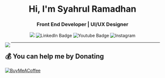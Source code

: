 <h1 align="center">Hi, I'm Syahrul Ramadhan</h1>
<h3 align="center">Front End Developer | UI/UX Designer</h3>



<div align="center">
  <img src="https://user-images.githubusercontent.com/22107794/139580686-887df369-edb8-4bc8-b607-4fbf6d7e4866.gif">

  <img src="https://img.shields.io/badge/LinkedIn-blue?style=for-the-badge&logo=linkedin&logoColor=white" alt="LinkedIn Badge"/>
  <img src="https://img.shields.io/badge/YouTube-red?style=for-the-badge&logo=youtube&logoColor=white" alt="Youtube Badge"/>
  <img src="https://img.shields.io/badge/Instagram-B43565?style=for-the-badge&logo=instagram&logoColor=white" alt="Instagram" />

</div>


<p>
  <img align="left" src="https://github-readme-stats.vercel.app/api/top-langs/?username=Syahrul-Ramadhan&layout=compact&theme=dracula" />
</p>

---

## 💰 You can help me by Donating
[![BuyMeACoffee](https://img.shields.io/badge/Buy%20Me%20a%20Coffee-ffdd00?style=for-the-badge&logo=buy-me-a-coffee&logoColor=black)](buymeacoffee.com/SyahrulRama_) 
  
